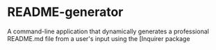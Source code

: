 # README-generator
A command-line application that dynamically generates a professional README.md file from a user's input using the [Inquirer package
